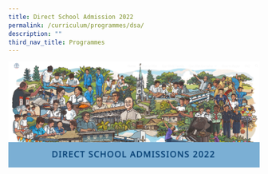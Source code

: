 ```yaml
---
title: Direct School Admission 2022
permalink: /curriculum/programmes/dsa/
description: ""
third_nav_title: Programmes
---
```

<!---Click [**here**](https://sites.google.com/hihs.edu.sg/hihs-dsa/) for Direct School Admission 2022--->

<a href="https://sites.google.com/hihs.edu.sg/hihs-dsa/">
<img src="/images/Curriculum/Direct%20school%20admission%202022.png" alt="Please press here for Direct school Admission 2022" >